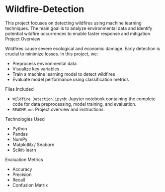 # Wildfire-Detection
This project focuses on detecting wildfires using machine learning techniques. The main goal is to analyze environmental data and identify potential wildfire occurrences to enable faster response and mitigation.
Project Overview

Wildfires cause severe ecological and economic damage. Early detection is crucial to minimize losses. In this project, we:
- Preprocess environmental data
- Visualize key variables
- Train a machine learning model to detect wildfires
- Evaluate model performance using classification metrics

Files Included
- `Wildfire Detection.ipynb`: Jupyter notebook containing the complete code for data preprocessing, model training, and evaluation.
- `README.md`: Project overview and instructions.

Technologies Used
- Python
- Pandas
- NumPy
- Matplotlib / Seaborn
- Scikit-learn

Evaluation Metrics
- Accuracy
- Precision
- Recall
- Confusion Matrix
